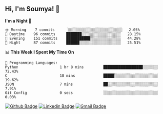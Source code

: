 ## Hi, I'm Soumya! 👋

<!--START_SECTION:waka-->
**I'm a Night 🦉** 

```text
🌞 Morning    7 commits      ░░░░░░░░░░░░░░░░░░░░░░░░░   2.05% 
🌆 Daytime    96 commits     ███████░░░░░░░░░░░░░░░░░░   28.15% 
🌃 Evening    151 commits    ███████████░░░░░░░░░░░░░░   44.28% 
🌙 Night      87 commits     ██████░░░░░░░░░░░░░░░░░░░   25.51%

```


📊 **This Week I Spent My Time On** 

```text
💬 Programming Languages: 
Python                   1 hr 8 mins         ██████████████████░░░░░░░   72.43% 
C                        18 mins             █████░░░░░░░░░░░░░░░░░░░░   19.62% 
JSON                     7 mins              ██░░░░░░░░░░░░░░░░░░░░░░░   7.91% 
Git Config               0 secs              ░░░░░░░░░░░░░░░░░░░░░░░░░   0.03%

```


<!--END_SECTION:waka-->

[![Github Badge](https://img.shields.io/badge/-rubyruins-grey?style=for-the-badge&logo=github&logoColor=white&link=https://github.com/rubyruins/)](https://www.github.com/rubyruins/) 
[![Linkedin Badge](https://img.shields.io/badge/-Soumya%20Parekh-0072b1?style=for-the-badge&logo=Linkedin&logoColor=white&link=https://www.linkedin.com/in/Soumya-Parekh/)](https://www.linkedin.com/in/Soumya-Parekh/) 
[![Gmail Badge](https://img.shields.io/badge/-soumya.parekh@somaiya.edu-c14438?style=for-the-badge&logo=Gmail&logoColor=white&link=mailto:soumya.parekh@somaiya.edu)](mailto:soumya.parekh@somaiya.edu) 

